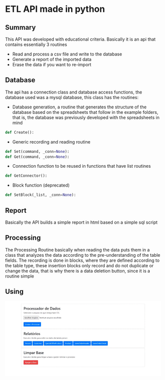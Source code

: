 # ETL API made in python

## Summary
This API was developed with educational criteria.
Basically it is an api that contains essentially 3 routines
- Read and process a csv file and write to the database
- Generate a report of the imported data
- Erase the data if you want to re-import

## Database
The api has a connection class and database access functions, the database used was a mysql database, this class has the routines:
  - Database generation, a routine that generates the structure of the database based on the spreadsheets that follow in the example folders, that is, the database was previously developed with the spreadsheets in mind
```python
def Create():
```
  - Generic recording and reading routine
```python
def Set(command, _conn=None):
def Get(command, _conn=None):
```
  - Connection function to be reused in functions that have list routines
```python
def GetConnector():
```
  - Block function (deprecated)
```python
def SetBlock(_list, _conn=None):
```

## Report
Basically the API builds a simple report in html based on a simple sql script

## Processing
The Processing Routine basically when reading the data puts them in a class that analyzes the data according to the pre-understanding of the table fields. The recording is done in blocks, where they are defined according to the table type, these insertion blocks only record and do not duplicate or change the data, that is why there is a data deletion button, since it is a routine simple

## Using
![](demonstracao.gif)
